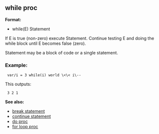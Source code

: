 ## while proc

**Format:**
+   while(E) Statement


If E is true (non-zero) execute Statement. Continue testing E
and doing the while block until E becomes false (zero).


Statement may be a block of code or a single statement.
### Example:

```
 var/i = 3 while(i) world \<\< i\-- 
```
 

This
outputs: 
```
 3 2 1 
```


**See also:**
+   [break statement](/ref/proc/break.md) 
+   [continue statement](/ref/proc/continue.md) 
+   [do proc](/ref/proc/do.md) 
+   [for loop proc](/ref/proc/for/loop.md) <!-- -->
